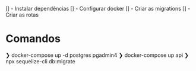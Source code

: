 [] - Instalar dependências
[] - Configurar docker
[] - Criar as migrations
[] - Criar as rotas

# Comandos
❯ docker-compose up -d postgres pgadmin4
❯ docker-compose up api
❯ npx sequelize-cli db:migrate
